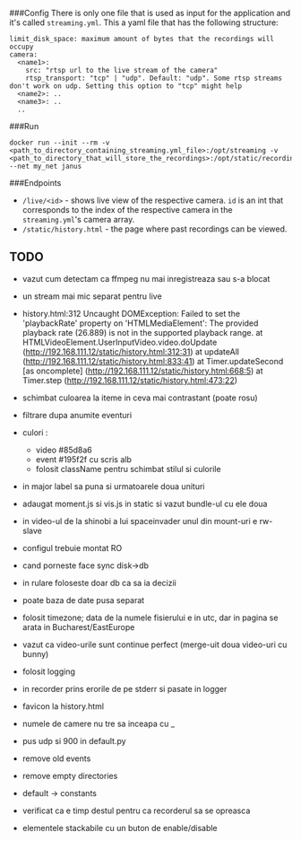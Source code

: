 ###Config
There is only one file that is used as input for the application and it's called `streaming.yml`. This a yaml file that has the following structure:
```
limit_disk_space: maximum amount of bytes that the recordings will occupy
camera:
  <name1>:
    src: "rtsp url to the live stream of the camera"
    rtsp_transport: "tcp" | "udp". Default: "udp". Some rtsp streams don't work on udp. Setting this option to "tcp" might help
  <name2>: ..
  <name3>: ..
  ..
```
###Run
```
docker run --init --rm -v <path_to_directory_containing_streaming.yml_file>:/opt/streaming -v <path_to_directory_that_will_store_the_recordings>:/opt/static/recordings --net my_net janus
```

###Endpoints
- `/live/<id>` - shows live view of the respective camera. `id` is an int that corresponds to the index of the respective camera in the `streaming.yml`'s camera array.
- `/static/history.html` - the page where past recordings can be viewed.


## TODO
- vazut cum detectam ca ffmpeg nu mai inregistreaza sau s-a blocat
- un stream mai mic separat pentru live
- history.html:312 Uncaught DOMException: Failed to set the 'playbackRate' property on 'HTMLMediaElement': The provided playback rate (26.889) is not in the supported playback range.
    at HTMLVideoElement.UserInputVideo.video.doUpdate (http://192.168.111.12/static/history.html:312:31)
    at updateAll (http://192.168.111.12/static/history.html:833:41)
    at Timer.updateSecond [as oncomplete] (http://192.168.111.12/static/history.html:668:5)
    at Timer.step (http://192.168.111.12/static/history.html:473:22)
- schimbat culoarea la iteme in ceva mai contrastant (poate rosu)
- filtrare dupa anumite eventuri
- culori :
    - video #85d8a6
    - event #195f2f cu scris alb
    - folosit className pentru schimbat stilul si culorile
- in major label sa puna si urmatoarele doua unituri
- adaugat moment.js si vis.js in static si vazut bundle-ul cu ele doua
- in video-ul de la shinobi a lui spaceinvader unul din mount-uri e rw-slave
- configul trebuie montat RO

- cand porneste face sync disk->db
- in rulare foloseste doar db ca sa ia decizii
- poate baza de date pusa separat
- folosit timezone; data de la numele fisierului e in utc, dar in pagina se arata in Bucharest/EastEurope
- vazut ca video-urile sunt continue perfect (merge-uit doua video-uri cu bunny)
- folosit logging
- in recorder prins erorile de pe stderr si pasate in logger
- favicon la history.html
- numele de camere nu tre sa inceapa cu _
- pus udp si 900 in default.py
- remove old events
- remove empty directories
- default -> constants
- verificat ca e timp destul pentru ca recorderul sa se opreasca
- elementele stackabile cu un buton de enable/disable
